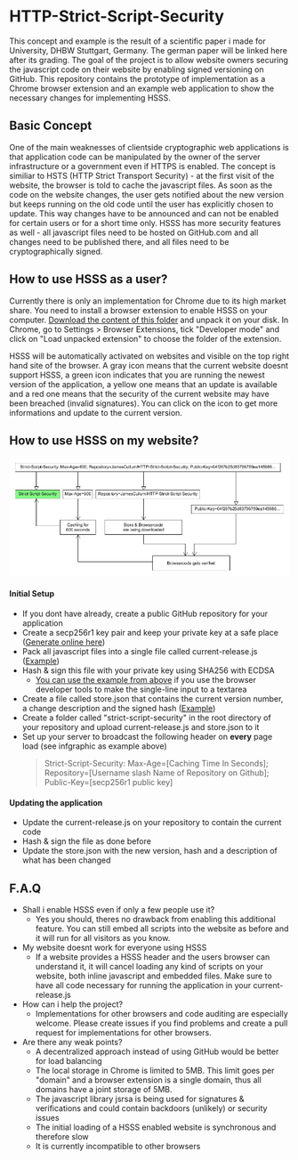 # HTTP-Strict-Script-Security
This concept and example is the result of a scientific paper i made for University, DHBW Stuttgart, Germany. The german paper will be linked here after its grading. The goal of the project is to allow website owners securing the javascript code on their website by enabling signed versioning on GitHub. This repository contains the prototype of implementation as a Chrome browser extension and an example web application to show the necessary changes for implementing HSSS.

## Basic Concept
One of the main weaknesses of clientside cryptographic web applications is that application code can be manipulated by the owner of the server infrastructure or a government even if HTTPS is enabled. The concept is similiar to HSTS (HTTP Strict Transport Security) - at the first visit of the website, the browser is told to cache the javascript files. As soon as the code on the website changes, the user gets notified about the new version but keeps running on the old code until the user has explicitly chosen to update. This way changes have to be announced and can not be enabled for certain users or for a short time only. HSSS has more security features as well - all javascript files need to be hosted on GitHub.com and all changes need to be published there, and all files need to be cryptographically signed.

## How to use HSSS as a user?
Currently there is only an implementation for Chrome due to its high market share. You need to install a browser extension to enable HSSS on your computer. [Download the content of this folder](https://github.com/JamesCullum/HTTP-Strict-Script-Security/tree/master/chrome-addon) and unpack it on your disk. In Chrome, go to Settings > Browser Extensions, tick "Developer mode" and click on "Load unpacked extension" to choose the folder of the extension.

HSSS will be automatically activated on websites and visible on the top right hand site of the browser. A gray icon means that the current website doesnt support HSSS, a green icon indicates that you are running the newest version of the application, a yellow one means that an update is available and a red one means that the security of the current website may have been breached (invalid signatures). You can click on the icon to get more informations and update to the current version.

## How to use HSSS on my website?
![Infographic](https://raw.githubusercontent.com/JamesCullum/HTTP-Strict-Script-Security/master/infographic.jpg)

#### Initial Setup
- If you dont have already, create a public GitHub repository for your application
- Create a secp256r1 key pair and keep your private key at a safe place ([Generate online here](http://kjur.github.io/jsrsasign/sample-ecdsa.html))
- Pack all javascript files into a single file called current-release.js ([Example](https://github.com/JamesCullum/HTTP-Strict-Script-Security/blob/master/strict-script-security/current-release.js))
- Hash & sign this file with your private key using SHA256 with ECDSA
  - [You can use the example from above](http://kjur.github.io/jsrsasign/sample-ecdsa.html) if you use the browser developer tools to make the single-line input to a textarea
- Create a file called store.json that contains the current version number, a change description and the signed hash ([Example](https://github.com/JamesCullum/HTTP-Strict-Script-Security/blob/master/strict-script-security/store.json))
- Create a folder called "strict-script-security" in the root directory of your repository and upload current-release.js and store.json to it
- Set up your server to broadcast the following header on **every** page load (see infgraphic as example above)
  > Strict-Script-Security: Max-Age=[Caching Time In Seconds]; Repository=[Username slash Name of Repository on Github]; Public-Key=[secp256r1 public key]
#### Updating the application
- Update the current-release.js on your repository to contain the current code
- Hash & sign the file as done before
- Update the store.json with the new version, hash and a description of what has been changed

## F.A.Q
- Shall i enable HSSS even if only a few people use it?
  - Yes you should, theres no drawback from enabling this additional feature. You can still embed all scripts into the website as before and it will run for all visitors as you know.
- My website doesnt work for everyone using HSSS
  - If a website provides a HSSS header and the users browser can understand it, it will cancel loading any kind of scripts on your website, both inline javascript and embedded files. Make sure to have all code necessary for running the application in your current-release.js
- How can i help the project?
  - Implementations for other browsers and code auditing are especially welcome. Please create issues if you find problems and create a pull request for implementations for other browsers.
- Are there any weak points?
  - A decentralized approach instead of using GitHub would be better for load balancing
  - The local storage in Chrome is limited to 5MB. This limit goes per "domain" and a browser extension is a single domain, thus all domains have a joint storage of 5MB.
  - The javascript library jsrsa is being used for signatures & verifications and could contain backdoors (unlikely) or security issues
  - The initial loading of a HSSS enabled website is synchronous and therefore slow
  - It is currently incompatible to other browsers